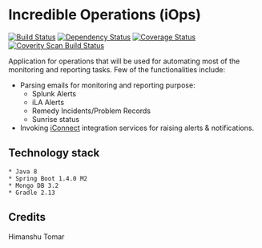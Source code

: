 # Incredible Operations (iOps)
[![Build Status](https://travis-ci.org/htomar/iOps.svg?branch=master)](https://travis-ci.org/htomar/iOps) [![Dependency Status](https://www.versioneye.com/user/projects/57139a1dfcd19a00415b1a80/badge.svg?style=flat)](https://www.versioneye.com/user/projects/57139a1dfcd19a00415b1a80) [![Coverage Status](https://coveralls.io/repos/github/htomar/iOps/badge.svg?branch=feature%2Ftests)](https://coveralls.io/github/htomar/iOps?branch=feature%2Ftests) <a href="https://scan.coverity.com/projects/htomar-iops">
  <img alt="Coverity Scan Build Status"
       src="https://scan.coverity.com/projects/8666/badge.svg"/>
</a>

Application for operations that will be used for automating most of the monitoring and reporting tasks. Few of the functionalities include:
- Parsing emails for monitoring and reporting purpose:
  - Splunk Alerts
  - iLA Alerts
  - Remedy Incidents/Problem Records
  - Sunrise status
- Invoking [iConnect](https://github.com/DigitalInnovation/iConnect) integration services for raising alerts & notifications.

## Technology stack
```
* Java 8
* Spring Boot 1.4.0 M2
* Mongo DB 3.2
* Gradle 2.13
```

## Credits
Himanshu Tomar
